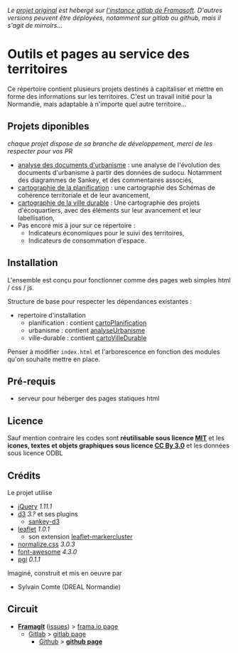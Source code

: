 *Le [projet original][origin] est hébergé sur [l'instance gitlab de Framasoft][framagit]. D'autres versions peuvent être déployées, notamment sur gitlab ou github, mais il s'agit de mirroirs...*

# Outils et pages au service des territoires
Ce répertoire contient plusieurs projets destinés à capitaliser et mettre en forme des informations sur les territoires. C'est un travail initié pour la Normandie, mais adaptable à n'importe quel autre territoire...

## Projets diponibles
*chaque projet dispose de sa branche de développement, merci de les respecter pour vos PR*
* [analyse des documents d'urbanisme](../../../analyseUrbanisme/) : une analyse de l'évolution des documents d'urbanisme à partir des données de sudocu. Notamment des diagrammes de Sankey, et des commentaires associés,
* [cartographie de la planification](../../../cartoPlanification) : une cartographie des Schémas de cohérence territoriale et de leur avancement,
* [cartographie de la ville durable](../../../cartoVilleDurable) : Une cartographie des projets d'écoquartiers, avec des éléments sur leur avancement et leur labellisation,
* Pas encore mis à jour sur ce répertoire :
  * Indicateurs économiques pour le suivi des territoires,
  * Indicateurs de consommation d'espace.

## Installation
L'ensemble est conçu pour fonctionner comme des pages web simples html / css / js.

Structure de base pour respecter les dépendances existantes :
* repertoire d'installation
  * planification : contient [cartoPlanification](../../../cartoPlanification)
  * urbanisme : contient [analyseUrbanisme](../../../analyseUrbanisme)
  * ville-durable : contient [cartoVilleDurable](../../../cartoVilleDurable)

Penser à modifier `index.html` et l'arborescence en fonction des modules qu'on souhaite mettre en place.

## Pré-requis
* serveur pour héberger des pages statiques html

## Licence
Sauf mention contraire les codes sont **réutilisable sous licence [MIT](http://opensource.org/licenses/MIT)** et les **icones, textes et objets graphiques sous licence [CC By 3.0](http://creativecommons.org/licenses/by/3.0/deed.fr)** et les données sous licence ODBL

## Crédits
Le projet utilise
* [jQuery](http://jquery.com/) *1.11.1*
* [d3](https://d3js.org/) *3.?* et ses plugins
   * [sankey-d3](https://github.com/soxofaan/d3-plugin-captain-sankey)
* [leaflet](http://leafletjs.com) *1.0.1*
   * son extension [leaflet-markercluster](https://github.com/Leaflet/Leaflet.markercluster)
* [normalize.css](http://necolas.github.io/normalize.css) *3.0.3*
* [font-awesome](http://fontawesome.io) *4.3.0*
* [pgi](http://sycom.gitlab.io/post-Gitlab-issues/) *0.1.1*

Imaginé, construit et mis en oeuvre par
* Sylvain Comte (DREAL Normandie)

## Circuit
* **[Framagit][origin]** ([issues][issues]) > [frama.io page][f.io-page]
   * [Gitlab][gitlab] > [gitlab page][gl-page]
      * [Github][github] > **[github page][gh-page]**

[origin]:https://framagit.org/know-rmandie/know-rmandie.frama.io
[issues]:https://framagit.org/know-rmandie/know-rmandie.frama.io/issues
[f.io-page]:https://know-rmandie.frama.io
[gl-page]:https://know-rmandie.gitlab.io
[gh-page]:https://know-rmandie.github.io

[framagit]:https://framagit.org
[gitlab]:https://gitlab.com/know-rmandie/know-ramndie.gitlab.io
[github]:https://github.com/know-rmandie/know-rmandie.gitlab.io
